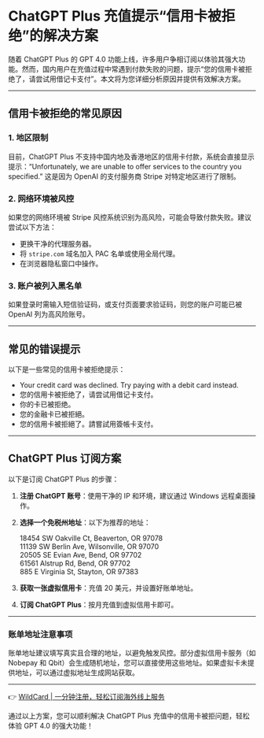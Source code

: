 # ChatGPT Plus 充值提示“信用卡被拒绝”的解决方案

随着 ChatGPT Plus 的 GPT 4.0 功能上线，许多用户争相订阅以体验其强大功能。然而，国内用户在充值过程中常遇到付款失败的问题，提示“您的信用卡被拒绝了，请尝试用借记卡支付”。本文将为您详细分析原因并提供有效解决方案。

---

## 信用卡被拒绝的常见原因

### 1. 地区限制  
目前，ChatGPT Plus 不支持中国内地及香港地区的信用卡付款，系统会直接显示提示：“Unfortunately, we are unable to offer services to the country you specified.” 这是因为 OpenAI 的支付服务商 Stripe 对特定地区进行了限制。

### 2. 网络环境被风控  
如果您的网络环境被 Stripe 风控系统识别为高风险，可能会导致付款失败。建议尝试以下方法：  
- 更换干净的代理服务器。  
- 将 `stripe.com` 域名加入 PAC 名单或使用全局代理。  
- 在浏览器隐私窗口中操作。  

### 3. 账户被列入黑名单  
如果登录时需输入短信验证码，或支付页面要求验证码，则您的账户可能已被 OpenAI 列为高风险账号。

---

## 常见的错误提示

以下是一些常见的信用卡被拒绝提示：  
- Your credit card was declined. Try paying with a debit card instead.  
- 您的信用卡被拒绝了，请尝试用借记卡支付。  
- 你的卡已被拒绝。  
- 您的金融卡已被拒絕。  
- 您的信用卡被拒絕了。請嘗試用簽帳卡支付。  

---

## ChatGPT Plus 订阅方案

以下是订阅 ChatGPT Plus 的步骤：  
1. **注册 ChatGPT 账号**：使用干净的 IP 和环境，建议通过 Windows 远程桌面操作。  
2. **选择一个免税州地址**：以下为推荐的地址：  
   
   18454 SW Oakville Ct, Beaverton, OR 97078  
   11139 SW Berlin Ave, Wilsonville, OR 97070  
   20505 SE Evian Ave, Bend, OR 97702  
   61561 Alstrup Rd, Bend, OR 97702  
   885 E Virginia St, Stayton, OR 97383  
     
3. **获取一张虚拟信用卡**：充值 20 美元，并设置好账单地址。  
4. **订阅 ChatGPT Plus**：按月充值到虚拟信用卡即可。  

---

### 账单地址注意事项  
账单地址建议填写真实且合理的地址，以避免触发风控。部分虚拟信用卡服务（如 Nobepay 和 Qbit）会生成随机地址，您可以直接使用这些地址。如果虚拟卡未提供地址，可以通过虚拟地址生成网站获取。

---

👉 [WildCard | 一分钟注册，轻松订阅海外线上服务](https://bbtdd.com/WildCard)  

通过以上方案，您可以顺利解决 ChatGPT Plus 充值中的信用卡被拒问题，轻松体验 GPT 4.0 的强大功能！